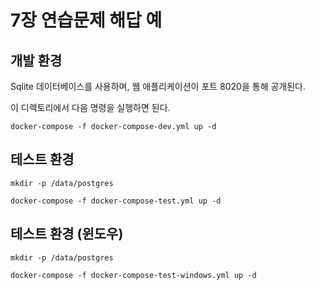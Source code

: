 # 7장 연습문제 해답 예

## 개발 환경

Sqlite 데이터베이스를 사용하며, 웹 애플리케이션이 포트 8020을 통해 공개된다.

이 디렉토리에서 다음 명령을 실행하면 된다.

```
docker-compose -f docker-compose-dev.yml up -d
```

## 테스트 환경

```
mkdir -p /data/postgres

docker-compose -f docker-compose-test.yml up -d
```

## 테스트 환경 (윈도우)

```
mkdir -p /data/postgres

docker-compose -f docker-compose-test-windows.yml up -d
```
